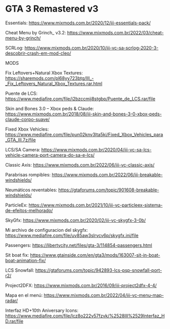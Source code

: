 # GTA 3 Remastered v3

Essentials: https://www.mixmods.com.br/2020/12/iii-essentials-pack/

Cheat Menu by Grinch_ v3.2: https://www.mixmods.com.br/2022/03/cheat-menu-by-grinch/

SCRLog: https://www.mixmods.com.br/2020/10/iii-vc-sa-scrlog-2020-3-descobrir-crash-em-mod-cleo/

MODS

Fix Leftovers+Natural Xbox Textures: https://sharemods.com/pl68yy723btg/III_-_Fix_Leftovers_Natural_Xbox_Textures.rar.html

Puente de LCS: https://www.mediafire.com/file/i2bzccmij8stgbp/Puente_de_LCS.rar/file

Skin and Bones 3.0 – Xbox peds & Claude: https://www.mixmods.com.br/2018/08/iii-skin-and-bones-3-0-xbox-peds-claude-corpo-suave/

Fixed Xbox Vehicles: https://www.mediafire.com/file/pun02knv3lta5ki/Fixed_Xbox_Vehicles_para_GTA_III.7z/file

LCS/SA Camera: https://www.mixmods.com.br/2020/04/iii-vc-sa-lcs-vehicle-camera-port-camera-do-sa-e-lcs/

Classic Axis: https://www.mixmods.com.br/2022/06/iii-vc-classic-axis/

Parabrisas rompibles: https://www.mixmods.com.br/2022/06/iii-breakable-windshields/

Neumáticos reventables: https://gtaforums.com/topic/901608-breakable-windshields/

ParticleEx: https://www.mixmods.com.br/2021/10/iii-vc-particleex-sistema-de-efeitos-melhorado/

SkyGfx: https://www.mixmods.com.br/2020/02/iii-vc-skygfx-3-0b/

Mi archivo de configuracion del skygfx: https://www.mediafire.com/file/uv85aw3slrvcv6p/skygfx.ini/file

Passengers: https://libertycity.net/files/gta-3/114854-passengers.html

Sit boat fix: https://www.gtainside.com/en/gta3/mods/163007-sit-in-boat-boat-animation-fix/

LCS Snowfall: https://gtaforums.com/topic/942893-lcs-psp-snowfall-port-r2/

Project2DFX: https://www.mixmods.com.br/2016/09/iii-project2dfx-4-4/

Mapa en el menú: https://www.mixmods.com.br/2022/04/iii-vc-menu-map-radar/

Interfaz HD+10th Aniversary Icons: https://www.mediafire.com/file/lcz8o222v57fzvk/%2528III%2529Interfaz_HD.rar/file
